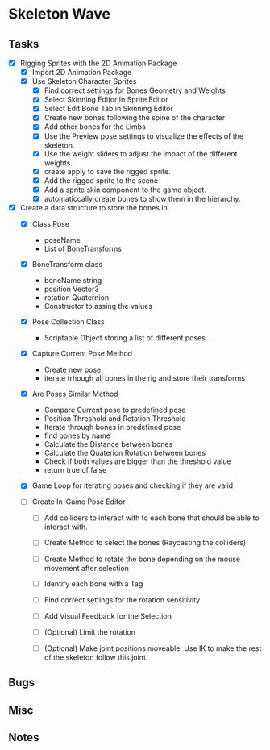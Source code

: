 # Skeleton Wave


## Tasks

- [x] Rigging Sprites with the 2D Animation Package
	- [x] Import 2D Animation Package
	- [x] Use Skeleton Character Sprites
		- [x] Find correct settings for Bones Geometry and Weights
		- [x] Select Skinning Editor in Sprite Editor
		- [x] Select Edit Bone Tab in Skinning Editor
		- [x] Create new bones following the spine of the character
		- [x] Add other bones for the Limbs
		- [x] Use the Preview pose settings to visualize the effects of the skeleton.
		- [x] Use the weight sliders to adjust the impact of the different weights.
		- [x] create apply to save the rigged sprite.
		- [x] Add the rigged sprite to the scene
		- [x] Add a sprite skin component to the game object.
		- [x] automaticcally create bones to show them in the hierarchy.		

- [x] Create a data structure to store the bones in.
	- [x] Class Pose
		- poseName
		- List of BoneTransforms 

	- [x] BoneTransform class
		- boneName string
		- position Vector3
		- rotation Quaternion
		- Constructor to assing the values
	- [x] Pose Collection Class
		- Scriptable Object storing a list of different poses.
	- [x] Capture Current Pose Method
		- Create new pose
		- iterate trhough all bones in the rig and store their transforms
	- [x] Are Poses Similar Method
		- Compare Current pose to predefined pose
		- Position Threshold and Rotation Threshold
		- Iterate through bones in predefined pose
		- find bones by name
		- Calculate the Distance between bones
		- Calculate the Quaterion Rotation between bones
		- Check if both values are bigger than the threshold value
		- return true of false
	- [x] Game Loop for iterating poses and checking if they are valid
	- [ ] Create In-Game Pose Editor
		- [ ] Add colliders to interact with to each bone that should be able to interact with.
		- [ ] Create Method to select the bones (Raycasting the colliders)
		- [ ] Create Method to rotate the bone depending on the mouse movement after selection
		- [ ] Identify each bone with a Tag
		- [ ] Find correct settings for the rotation sensitivity
		- [ ] Add Visual Feedback for the Selection
		- [ ] (Optional) Limit the rotation
		- [ ] (Optional) Make joint positions moveable, Use IK to make the rest of the skeleton follow this joint.
	
		
	

## Bugs

## Misc

## Notes

